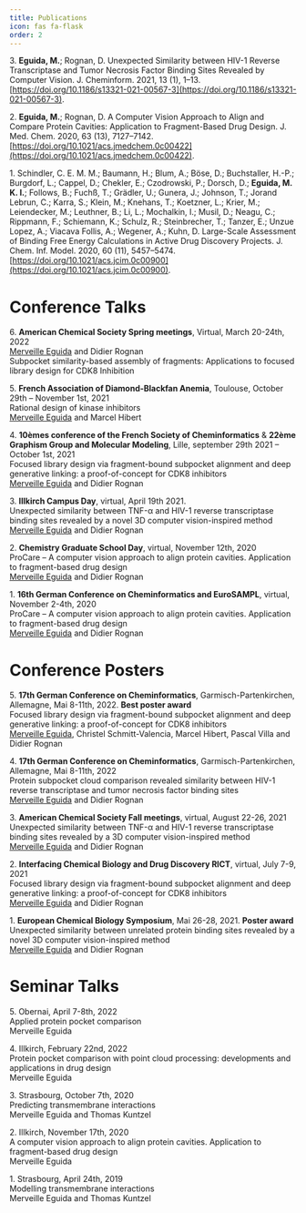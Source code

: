 ```yaml
---
title: Publications
icon: fas fa-flask
order: 2
---
```



3\. **Eguida, M.**; Rognan, D. Unexpected Similarity between HIV-1 Reverse Transcriptase and Tumor Necrosis Factor Binding Sites Revealed by Computer Vision. J. Cheminform. 2021, 13 (1), 1–13. [https://doi.org/10.1186/s13321-021-00567-3](https://doi.org/10.1186/s13321-021-00567-3). <br>

2\. **Eguida, M.**; Rognan, D. A Computer Vision Approach to Align and Compare Protein Cavities: Application to Fragment-Based Drug Design. J. Med. Chem. 2020, 63 (13), 7127–7142. [https://doi.org/10.1021/acs.jmedchem.0c00422](https://doi.org/10.1021/acs.jmedchem.0c00422). <br>

1\. Schindler, C. E. M. M.; Baumann, H.; Blum, A.; Böse, D.; Buchstaller, H.-P.; Burgdorf, L.; Cappel, D.; Chekler, E.; Czodrowski, P.; Dorsch, D.; **Eguida, M. K. I.**; Follows, B.; Fuchß, T.; Grädler, U.; Gunera, J.; Johnson, T.; Jorand Lebrun, C.; Karra, S.; Klein, M.; Knehans, T.; Koetzner, L.; Krier, M.; Leiendecker, M.; Leuthner, B.; Li, L.; Mochalkin, I.; Musil, D.; Neagu, C.; Rippmann, F.; Schiemann, K.; Schulz, R.; Steinbrecher, T.; Tanzer, E.; Unzue Lopez, A.; Viacava Follis, A.; Wegener, A.; Kuhn, D. Large-Scale Assessment of Binding Free Energy Calculations in Active Drug Discovery Projects. J. Chem. Inf. Model. 2020, 60 (11), 5457–5474. [https://doi.org/10.1021/acs.jcim.0c00900](https://doi.org/10.1021/acs.jcim.0c00900). <br>


# Conference Talks

6\. **American Chemical Society Spring meetings**, Virtual, March 20-24th, 2022 <br>
<u>Merveille Eguida</u> and Didier Rognan <br>
Subpocket similarity-based assembly of fragments: Applications to focused library design for CDK8 Inhibition <br>


5\. **French Association of Diamond-Blackfan Anemia**, Toulouse, October 29th – November 1st, 2021 <br>
Rational design of kinase inhibitors <br>
<u>Merveille Eguida</u> and Marcel Hibert <br>


4\. **10èmes conference of the French Society of Cheminformatics** & **22ème Graphism Group and Molecular Modeling**, Lille, september 29th 2021 – October 1st, 2021 <br>
Focused library design via fragment-bound subpocket alignment and deep generative linking: a proof-of-concept for CDK8 inhibitors <br>
<u>Merveille Eguida</u> and Didier Rognan <br>


3\. **Illkirch Campus Day**, virtual, April 19th 2021. <br>
Unexpected similarity between TNF-α and HIV-1 reverse transcriptase binding sites revealed by a novel 3D computer vision-inspired method <br>
<u>Merveille Eguida</u> and Didier Rognan


2\. **Chemistry Graduate School Day**, virtual, November 12th, 2020 <br>
ProCare – A computer vision approach to align protein cavities. Application to fragment-based drug design <br>
<u>Merveille Eguida</u> and Didier Rognan 


1\. **16th German Conference on Cheminformatics and EuroSAMPL**, virtual, November 2-4th, 2020 <br>
ProCare – A computer vision approach to align protein cavities. Application to fragment-based drug design <br>
<u>Merveille Eguida</u> and Didier Rognan <br>



# Conference Posters

5\. **17th German Conference on Cheminformatics**, Garmisch-Partenkirchen, Allemagne, Mai 8-11th, 2022. **Best poster award** <br>
Focused library design via fragment-bound subpocket alignment and deep generative linking: a proof-of-concept for CDK8 inhibitors <br>
<u>Merveille Eguida</u>, Christel Schmitt-Valencia, Marcel Hibert, Pascal Villa and Didier Rognan <br>


4\. **17th German Conference on Cheminformatics**, Garmisch-Partenkirchen, Allemagne, Mai 8-11th, 2022 <br>
Protein subpocket cloud comparison revealed similarity between HIV-1 reverse transcriptase and tumor necrosis factor binding sites <br>
<u>Merveille Eguida</u> and Didier Rognan <br>


3\. **American Chemical Society Fall meetings**, virtual, August 22-26, 2021 <br>
Unexpected similarity between TNF-α and HIV-1 reverse transcriptase binding sites revealed by a 3D computer vision-inspired method <br>
<u>Merveille Eguida</u> and Didier Rognan <br>


2\. **Interfacing Chemical Biology and Drug Discovery RICT**, virtual, July 7-9, 2021 <br>
Focused library design via fragment-bound subpocket alignment and deep generative linking: a proof-of-concept for CDK8 inhibitors <br>
<u>Merveille Eguida</u> and Didier Rognan <br>

1\. **European Chemical Biology Symposium**, Mai 26-28, 2021. **Poster award** <br>
Unexpected similarity between unrelated protein binding sites revealed by a novel 3D computer vision-inspired method <br> 
<u>Merveille Eguida</u> and Didier Rognan <br>


# Seminar Talks

5\. Obernai, April 7-8th, 2022 <br>
Applied protein pocket comparison <br>
Merveille Eguida <br>

4\. Illkirch, February 22nd, 2022 <br>
Protein pocket comparison with point cloud processing: developments and applications in drug design <br>
Merveille Eguida <br>

3\. Strasbourg, October 7th, 2020 <br>
Predicting transmembrane interactions <br>
Merveille Eguida and Thomas Kuntzel <br>

2\. Illkirch, November 17th, 2020 <br>
A computer vision approach to align protein cavities. Application to fragment-based drug design <br>
Merveille Eguida <br>

1\. Strasbourg, April 24th, 2019 <br>
Modelling transmembrane interactions <br>
Merveille Eguida and Thomas Kuntzel <br>